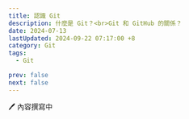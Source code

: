 ```yaml
---
title: 認識 Git
description: 什麼是 Git？<br>Git 和 GitHub 的關係？
date: 2024-07-13
lastUpdated: 2024-09-22 07:17:00 +8
category: Git
tags:
  - Git

prev: false
next: false
---
```


🖊️ 內容撰寫中
